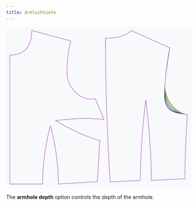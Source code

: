 ```yaml
---
title: Armlochtiefe
---
```


![The effect of the armhole depth option on the pattern](sample.png)

The **armhole depth** option controls the depth of the armhole.

